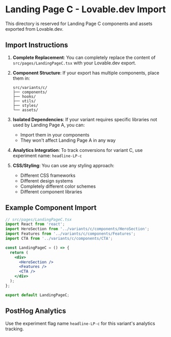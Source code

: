 # Landing Page C - Lovable.dev Import

This directory is reserved for Landing Page C components and assets exported from Lovable.dev.

## Import Instructions

1. **Complete Replacement**: You can completely replace the content of `src/pages/LandingPageC.tsx` with your Lovable.dev export.

2. **Component Structure**: If your export has multiple components, place them in:
   ```
   src/variants/c/
   ├── components/
   ├── hooks/
   ├── utils/
   ├── styles/
   └── assets/
   ```

3. **Isolated Dependencies**: If your variant requires specific libraries not used by Landing Page A, you can:
   - Import them in your components
   - They won't affect Landing Page A in any way

4. **Analytics Integration**: To track conversions for variant C, use experiment name: `headline-LP-c`

5. **CSS/Styling**: You can use any styling approach:
   - Different CSS frameworks
   - Different design systems
   - Completely different color schemes
   - Different component libraries

## Example Component Import

```jsx
// src/pages/LandingPageC.tsx
import React from 'react';
import HeroSection from '../variants/c/components/HeroSection';
import Features from '../variants/c/components/Features';
import CTA from '../variants/c/components/CTA';

const LandingPageC = () => {
  return (
    <div>
      <HeroSection />
      <Features />
      <CTA />
    </div>
  );
};

export default LandingPageC;
```

## PostHog Analytics

Use the experiment flag name `headline-LP-c` for this variant's analytics tracking. 